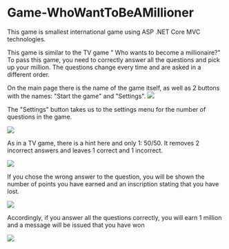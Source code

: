 # Game-WhoWantToBeAMillioner
 This game is smallest international game using ASP .NET Core MVC technologies.
 
 This game is similar to the TV game " Who wants to become a millionaire?" To pass this game, you need to correctly answer all the questions and pick up your million. 
 The questions change every time and are asked in a different order.

On the main page there is the name of the game itself, as well as 2 buttons with the names: "Start the game" and "Settings".
![](start.gif)

The "Settings" button takes us to the settings menu for the number of questions in the game.

![](options.gif)

As in a TV game, there is a hint here and only 1: 50/50. It removes 2 incorrect answers and leaves 1 correct and 1 incorrect.

![](fifty.gif)

If you chose the wrong answer to the question, you will be shown the number of points you have earned and an inscription stating that you have lost.

![](lose.gif)

Accordingly, if you answer all the questions correctly, you will earn 1 million and a message will be issued that you have won

![](win.gif)
